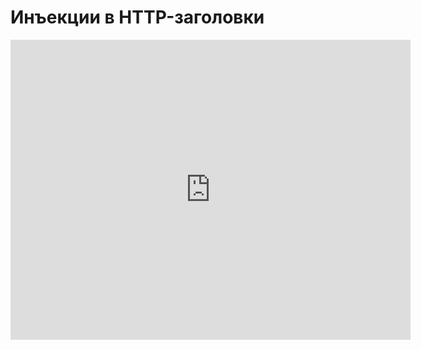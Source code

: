 # Инъекции в HTTP-заголовки
<iframe width="640" height="480" src="https://www.youtube.com/embed/qUEcRocH9z4?list=PLU-TUGRFxOHj_MkCMp5LFv-AUuFMP2Opb" frameborder="0" allowfullscreen></iframe>
